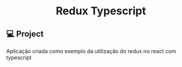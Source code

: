 <h1 align="center">Redux Typescript</h1>

## 💻 Project

Aplicação criada como exemplo da utilização do redux no react com typescript
